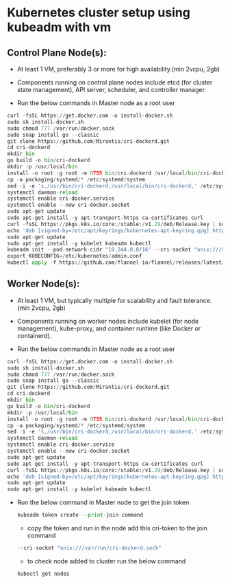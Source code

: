 # Kubernetes cluster setup using kubeadm with vm

## Control Plane Node(s):

- At least 1 VM, preferably 3 or more for high availability.(min 2vcpu, 2gb)
- Components running on control plane nodes include etcd (for cluster state management), API server, scheduler, and controller manager.

- Run the below commands in Master node as a root user

```python
curl -fsSL https://get.docker.com -o install-docker.sh
sudo sh install-docker.sh
sudo chmod 777 /var/run/docker.sock
sudo snap install go --classic
git clone https://github.com/Mirantis/cri-dockerd.git
cd cri-dockerd
mkdir bin
go build -o bin/cri-dockerd
mkdir -p /usr/local/bin
install -o root -g root -m 0755 bin/cri-dockerd /usr/local/bin/cri-dockerd
cp -a packaging/systemd/* /etc/systemd/system
sed -i -e 's,/usr/bin/cri-dockerd,/usr/local/bin/cri-dockerd,' /etc/systemd/system/cri-docker.service
systemctl daemon-reload
systemctl enable cri-docker.service
systemctl enable --now cri-docker.socket
sudo apt-get update
sudo apt-get install -y apt-transport-https ca-certificates curl
curl -fsSL https://pkgs.k8s.io/core:/stable:/v1.29/deb/Release.key | sudo gpg --dearmor -o /etc/apt/keyrings/kubernetes-apt-keyring.gpg
echo 'deb [signed-by=/etc/apt/keyrings/kubernetes-apt-keyring.gpg] https://pkgs.k8s.io/core:/stable:/v1.29/deb/ /' | sudo tee /etc/apt/sources.list.d/kubernetes.list
sudo apt-get update
sudo apt-get install -y kubelet kubeadm kubectl
kubeadm init --pod-network-cidr "10.244.0.0/16" --cri-socket "unix:///var/run/cri-dockerd.sock"
export KUBECONFIG=/etc/kubernetes/admin.conf
kubectl apply -f https://github.com/flannel-io/flannel/releases/latest/download/kube-flannel.yml

```

## Worker Node(s):

- At least 1 VM, but typically multiple for scalability and fault tolerance.(min 2vcpu, 2gb)
- Components running on worker nodes include kubelet (for node management), kube-proxy, and container runtime (like Docker or containerd).

- Run the below commands in Master node as a root user

```python
curl -fsSL https://get.docker.com -o install-docker.sh
sudo sh install-docker.sh
sudo chmod 777 /var/run/docker.sock
sudo snap install go --classic
git clone https://github.com/Mirantis/cri-dockerd.git
cd cri-dockerd
mkdir bin
go build -o bin/cri-dockerd
mkdir -p /usr/local/bin
install -o root -g root -m 0755 bin/cri-dockerd /usr/local/bin/cri-dockerd
cp -a packaging/systemd/* /etc/systemd/system
sed -i -e 's,/usr/bin/cri-dockerd,/usr/local/bin/cri-dockerd,' /etc/systemd/system/cri-docker.service
systemctl daemon-reload
systemctl enable cri-docker.service
systemctl enable --now cri-docker.socket
sudo apt-get update
sudo apt-get install -y apt-transport-https ca-certificates curl
curl -fsSL https://pkgs.k8s.io/core:/stable:/v1.29/deb/Release.key | sudo gpg --dearmor -o /etc/apt/keyrings/kubernetes-apt-keyring.gpg
echo 'deb [signed-by=/etc/apt/keyrings/kubernetes-apt-keyring.gpg] https://pkgs.k8s.io/core:/stable:/v1.29/deb/ /' | sudo tee /etc/apt/sources.list.d/kubernetes.list
sudo apt-get update
sudo apt-get install -y kubelet kubeadm kubectl
```
- Run the below command in Master node to get the join token
  ```python
  kubeadm token create --print-join-command
  ```
  - copy the token and run in the node add this cri-token to the join command 
  ```python
  --cri-socket "unix:///var/run/cri-dockerd.sock"
  ```
  - to check node added to cluster run the below command
  ```python
  kubectl get nodes
  ```
